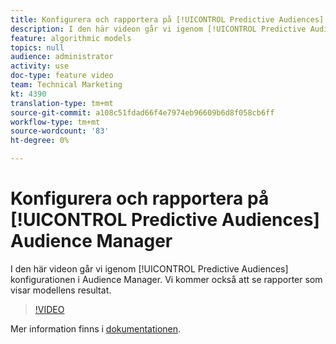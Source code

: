 ```yaml
---
title: Konfigurera och rapportera på [!UICONTROL Predictive Audiences] Audience Manager
description: I den här videon går vi igenom [!UICONTROL Predictive Audiences] konfigurationen i Audience Manager. Vi kommer också att se rapporter som visar modellens resultat.
feature: algorithmic models
topics: null
audience: administrator
activity: use
doc-type: feature video
team: Technical Marketing
kt: 4390
translation-type: tm+mt
source-git-commit: a108c51fdad66f4e7974eb96609b6d8f058cb6ff
workflow-type: tm+mt
source-wordcount: '83'
ht-degree: 0%

---
```



# Konfigurera och rapportera på [!UICONTROL Predictive Audiences] Audience Manager

I den här videon går vi igenom [!UICONTROL Predictive Audiences] konfigurationen i Audience Manager. Vi kommer också att se rapporter som visar modellens resultat.

>[!VIDEO](https://video.tv.adobe.com/v/33630/?quality=12)

Mer information finns i [dokumentationen](https://docs.adobe.com/content/help/en/audience-manager/user-guide/features/algorithmic-models/predictive-audiences/predictive-audiences.html).
